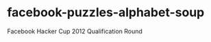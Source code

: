 facebook-puzzles-alphabet-soup
==============================

Facebook Hacker Cup 2012 Qualification Round